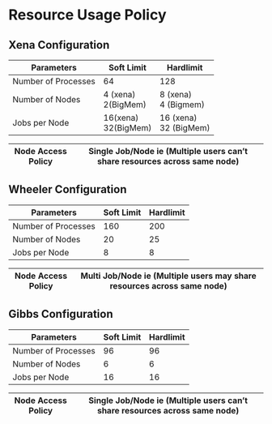 # Resource Usage Policy

## Xena Configuration 

Parameters |	Soft Limit  |	Hardlimit
--- | --- | ---
Number of Processes |	64 |	128
Number of Nodes	|4 (xena) <br> 2(BigMem) |  8 (xena) <br> 4 (Bigmem)
Jobs per Node |	16(xena) <br> 32(BigMem)  | 16 (xena) <br>  32 (BigMem)


Node Access Policy |	Single Job/Node ie (Multiple users can’t share resources across same node)	
--- | --- 

		
## Wheeler Configuration

Parameters |	Soft Limit  |	Hardlimit
--- | --- | ---
Number of Processes |	160 |	200
Number of Nodes	|20 | 25
Jobs per Node |	8  | 8

Node Access Policy |	Multi Job/Node ie (Multiple users may share resources across same node)	
--- | --- 


## Gibbs Configuration

Parameters |	Soft Limit  |	Hardlimit
--- | --- | ---
Number of Processes |	96 |	96
Number of Nodes	|6 | 6
Jobs per Node |	16  | 16

Node Access Policy |	Single Job/Node ie (Multiple users can’t share resources across same node)
--- | --- 
	

